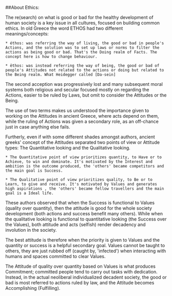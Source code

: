 ##About Ethics:

The re(search) on what is good or bad for the healthy development of human society is a key issue in all cultures, focused on building common ethics. In old Greece the word ETHOS had two different meanings/concepts:

    * éthos: was referring the way of living, the good or bad in people's Actions, and the solution was to set up laws or norms to filter the actions as being good or bad. That's the Doing realm of Facts. The concept here is how to change behaviour.

    * êthos: was instead referring the way of being, the good or bad of people's Attitudes not related to the actions or doing but related to the Being realm. What Heidegger called [Da-sein]

The second acception was progressively lost and many subsequent moral systems both religious and secular focused mostly on regarding the Actions, easier to be ruled by Laws, but omit to consider the Attitudes or the Being.

The use of two terms makes us understood the importance given to working on the Attitudes in ancient Greece, where acts depend on them, while the ruling of Actions was given a secondary role, as an off-chance just in case anything else fails.

Furtherly, even if with some different shades amongst authors, ancient greeks' concept of the Attitudes separated two points of view or Attitude types: The Quantitative looking and the Qualitative looking.

    * The Quantitative point of view prioritizes quantity, to Have or to Achieve, to win and dominate. It's motivated by the Interest and ambition is the outcome produced, the 'others' became competitors and the main goal is Success.

    * The Qualitative point of view prioritizes quality, to Be or to Learn, to give and receive. It's motivated by Values and generates high aspirations , the 'others' became fellow travellers and the main goal is a Ideal life.

These authors observed that when the Success is functional to Values (quality over quantity), then the attitude is good for the whole society development (both actions and success benefit many others). While when the qualitative looking is functional to quantitative looking (the Success over the Values), both attitude and acts (selfish) render decadency and involution in the society.

The best attitude is therefore when the priority is given to Values and the quantity or success is a helpful secondary goal. Values cannot be taught to others, they are just rubbed off (caught by, 'infected') when interacting with humans and spaces committed to clear Values.

The Attitude of quality over quantity based on Values is what produces Commitment; committed people tend to carry out tasks with dedication. Instead, in the actual neoliberal individualized decadent society, the good or bad is most referred to actions ruled by law, and the Attitude becomes Accomplishing (Fulfilling).


